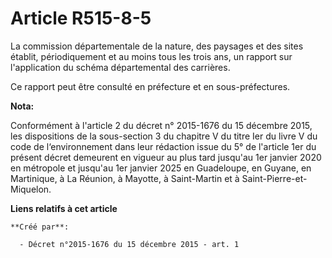 # Article R515-8-5

La commission départementale de la nature, des paysages et des sites établit, périodiquement et au moins tous les trois ans,
un rapport sur l'application du schéma départemental des carrières.

Ce rapport peut être consulté en préfecture et en sous-préfectures.

**Nota:**

Conformément à l'article 2 du décret n° 2015-1676 du 15 décembre  2015, les dispositions de la sous-section 3 du chapitre V
du titre Ier  du livre V du code de l‘environnement dans leur rédaction issue du 5° de  l'article 1er du présent décret
demeurent en vigueur au plus tard  jusqu'au 1er janvier 2020 en métropole et jusqu'au 1er janvier 2025 en  Guadeloupe, en
Guyane, en Martinique, à La Réunion, à Mayotte, à  Saint-Martin et à Saint-Pierre-et-Miquelon.

**Liens relatifs à cet article**

	**Créé par**:

	  - Décret n°2015-1676 du 15 décembre 2015 - art. 1
